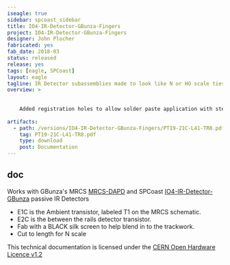```yaml
---
iseagle: true
sidebar: spcoast_sidebar
title: IO4-IR-Detector-GBunza-Fingers
project: IO4-IR-Detector-GBunza-Fingers
designer: John Plocher
fabricated: yes
fab_date: 2018-03
status: released
release: yes
tags: [eagle, SPCoast]
layout: eagle
tagline: IR Detector subassemblies made to look like N or HO scale ties.
overview: >
    
    
    Added registration holes to allow solder paste application with stencil.
    
artifacts:
  - path: /versions/IO4-IR-Detector-GBunza-Fingers/PT19-21C-L41-TR8.pdf
    tag: PT19-21C-L41-TR8.pdf
    type: download
    post: Documentation
---
```


## doc



Works with GBunza\'s MRCS [MRCS-DAPD](/pages/MRCS-DAPD) and SPCoast [IO4-IR-Detector-GBunza](/pages/IO4-IR-Detector-GBunza) passive IR Detectors


  * E1C is the Ambient transistor, labeled T1 on the MRCS schematic.
  * E2C is the between the rails detector transistor.
  * Fab with a BLACK silk screen to help blend in to the trackwork.
  * Cut to length for N scale



This technical documentation is licensed under the [CERN Open Hardware Licence v1.2](http://www.ohwr.org/attachments/2388/cern_ohl_v_1_2.txt)
